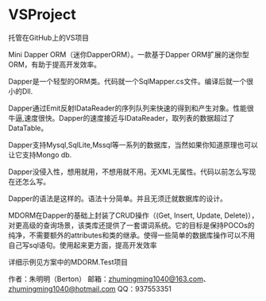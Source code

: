 # VSProject
托管在GitHub上的VS项目

Mini Dapper ORM（迷你DapperORM）。一款基于Dapper ORM扩展的迷你型ORM，有助于提高开发效率。

Dapper是一个轻型的ORM类。代码就一个SqlMapper.cs文件。编译后就一个很小的Dll.

Dapper通过Emit反射IDataReader的序列队列来快速的得到和产生对象。性能很牛逼,速度很快。Dapper的速度接近与IDataReader，取列表的数据超过了DataTable。

Dapper支持Mysql,SqlLite,Mssql等一系列的数据库，当然如果你知道原理也可以让它支持Mongo db.

Dapper没侵入性，想用就用，不想用就不用。无XML无属性。代码以前怎么写现在还怎么写。

Dapper的语法是这样的。语法十分简单。并且无须迁就数据库的设计。

MDORM在Dapper的基础上封装了CRUD操作（(Get, Insert, Update, Delete)），对更高级的查询场景，该类库还提供了一套谓词系统。它的目标是保持POCOs的纯净，不需要额外的attributes和类的继承。使得一些简单的数据库操作可以不用自己写sql语句。使用起来更方面，提高开发效率

详细示例见方案中的MDORM.Test项目

作者：朱明明（Berton）
邮箱：zhumingming1040@163.com、zhumingming1040@hotmail.com
QQ：937553351
